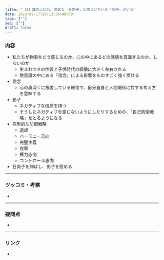 ```yaml
---
title: "【3】誰の心にも、陽気な「日向子」と傷ついている「影子」がいる"
date: 2023-09-17T20:13:56+09:00
tags: [""]
seq: [""]
draft: false
---
```


### 内容
- 私たちが物事をどう感じるのか、心の中にあるどの感情を意識するのか、しないのか
  - 生まれつきの性質と子供時代の経験に大きく左右される
  - 無意識の中にある「信念」による影響をものすごく強く受ける
- 信念
  - 心の奥深くに根差している確信で、自分自身と人間関係に対する考え方を意味する
- 影子
  - ネガティブな信念を持つ
  - そうしたネガティブを感じないようにしたりするための、「自己防衛戦略」をとるようになる
- 典型的な防衛戦略
  - 退却
  - ハーモニー志向
  - 完璧主義
  - 攻撃
  - 権力志向
  - コントロール志向
- 日向子を伸ばし、影子を慰める

---
### ツッコミ・考察
- 

---
### 疑問点
- 


---
### リンク
- 